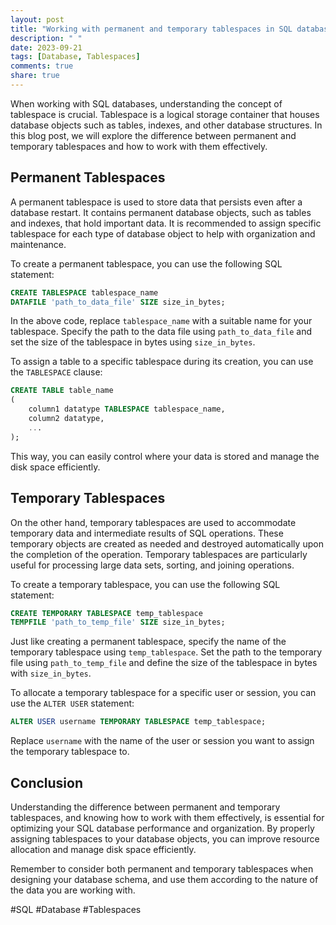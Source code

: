 ```yaml
---
layout: post
title: "Working with permanent and temporary tablespaces in SQL databases"
description: " "
date: 2023-09-21
tags: [Database, Tablespaces]
comments: true
share: true
---
```


When working with SQL databases, understanding the concept of tablespace is crucial. Tablespace is a logical storage container that houses database objects such as tables, indexes, and other database structures. In this blog post, we will explore the difference between permanent and temporary tablespaces and how to work with them effectively.

## Permanent Tablespaces

A permanent tablespace is used to store data that persists even after a database restart. It contains permanent database objects, such as tables and indexes, that hold important data. It is recommended to assign specific tablespace for each type of database object to help with organization and maintenance.

To create a permanent tablespace, you can use the following SQL statement:

```sql
CREATE TABLESPACE tablespace_name
DATAFILE 'path_to_data_file' SIZE size_in_bytes;
```

In the above code, replace `tablespace_name` with a suitable name for your tablespace. Specify the path to the data file using `path_to_data_file` and set the size of the tablespace in bytes using `size_in_bytes`.

To assign a table to a specific tablespace during its creation, you can use the `TABLESPACE` clause:

```sql
CREATE TABLE table_name
(
    column1 datatype TABLESPACE tablespace_name,
    column2 datatype,
    ...
);
```

This way, you can easily control where your data is stored and manage the disk space efficiently.

## Temporary Tablespaces

On the other hand, temporary tablespaces are used to accommodate temporary data and intermediate results of SQL operations. These temporary objects are created as needed and destroyed automatically upon the completion of the operation. Temporary tablespaces are particularly useful for processing large data sets, sorting, and joining operations.

To create a temporary tablespace, you can use the following SQL statement:

```sql
CREATE TEMPORARY TABLESPACE temp_tablespace
TEMPFILE 'path_to_temp_file' SIZE size_in_bytes;
```

Just like creating a permanent tablespace, specify the name of the temporary tablespace using `temp_tablespace`. Set the path to the temporary file using `path_to_temp_file` and define the size of the tablespace in bytes with `size_in_bytes`.

To allocate a temporary tablespace for a specific user or session, you can use the `ALTER USER` statement:

```sql
ALTER USER username TEMPORARY TABLESPACE temp_tablespace;
```

Replace `username` with the name of the user or session you want to assign the temporary tablespace to.

## Conclusion

Understanding the difference between permanent and temporary tablespaces, and knowing how to work with them effectively, is essential for optimizing your SQL database performance and organization. By properly assigning tablespaces to your database objects, you can improve resource allocation and manage disk space efficiently.

Remember to consider both permanent and temporary tablespaces when designing your database schema, and use them according to the nature of the data you are working with.

#SQL #Database #Tablespaces